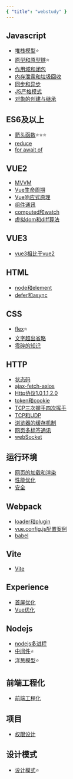 ```yaml
---
{ "title": "webstudy" }
---
```



## Javascript

- [堆栈模型](./Javascript/%E5%A0%86%E6%A0%88%E6%A8%A1%E5%9E%8B.md)⭐
- [原型和原型链](./Javascript/%E5%8E%9F%E5%9E%8B%E5%92%8C%E5%8E%9F%E5%9E%8B%E9%93%BE.md)⭐
- [作用域和闭包](./Javascript/%E4%BD%9C%E7%94%A8%E5%9F%9F%E5%92%8C%E9%97%AD%E5%8C%85.md)
- [内存泄露和垃圾回收](./Javascript/%E5%86%85%E5%AD%98%E6%B3%84%E6%BC%8F%E5%92%8C%E5%9E%83%E5%9C%BE%E5%9B%9E%E6%94%B6.md)
- [同步和异步](./Javascript/%E5%90%8C%E6%AD%A5%E5%92%8C%E5%BC%82%E6%AD%A5.md)
- [JS严格模式](./Javascript/JS%E4%B8%A5%E6%A0%BC%E6%A8%A1%E5%BC%8F.md)
- [对象的创建与继承](./Javascript/%E5%AF%B9%E8%B1%A1%E7%9A%84%E5%88%9B%E5%BB%BA%E4%B8%8E%E7%BB%A7%E6%89%BF.md)

## ES6及以上

- [箭头函数](./ES6及以上/%E7%AE%AD%E5%A4%B4%E5%87%BD%E6%95%B0.md)⭐⭐⭐
- [reduce](./ES6及以上/reduce.md)
- [for await of](./ES6%E5%8F%8A%E4%BB%A5%E4%B8%8A/for%20await%20of.md)

## VUE2

- [MVVM](./Vue2/MVVM.md)
- [Vue生命周期](./Vue2/Vue%E7%94%9F%E5%91%BD%E5%91%A8%E6%9C%9F.md)
- [Vue响应式原理](./Vue2/Vue%E5%93%8D%E5%BA%94%E5%BC%8F%E5%8E%9F%E7%90%86.md)
- [组件通讯](./Vue2/%E7%BB%84%E4%BB%B6%E9%80%9A%E8%AE%AF.md)
- [computed和watch](./Vue2/computed%E5%92%8Cwatch.md)
- [虚拟dom和diff算法](./Vue2/%E8%99%9A%E6%8B%9Fdom%E5%92%8Cdiff%E7%AE%97%E6%B3%95.md)

## VUE3

- [vue3相比于vue2](./Vue3/vue3%E7%9B%B8%E6%AF%94%E4%BA%8Evue2.md)

## HTML

- [node和element](./HTML%E5%92%8CCSS/node%E5%92%8Celement.md)
- [defer和async](./HTML%E5%92%8CCSS/defer%E5%92%8Casync.md)

## CSS

- [flex](./css/flex.md)⭐
- [文字超出省略](./CSS/%E6%96%87%E5%AD%97%E8%B6%85%E5%87%BA%E7%9C%81%E7%95%A5.md)
- [零碎的知识](./CSS/%E9%9B%B6%E7%A2%8E%E7%9A%84%E7%9F%A5%E8%AF%86.md)

## HTTP

- [状态码](./HTTP/%E7%8A%B6%E6%80%81%E7%A0%81.md)
- [ajax-fetch-axios](./HTTP/ajax-fetch-axios.md)
- [Http协议1.0,1.1,2.0](./HTTP/Http%E5%8D%8F%E8%AE%AE1.0%2C1.1%2C2.0.md)
- [token和cookie](./HTTP/token%E5%92%8Ccookie.md)
- [TCP三次握手四次挥手](./HTTP/TCP%E4%B8%89%E6%AC%A1%E6%8F%A1%E6%89%8B%E5%9B%9B%E6%AC%A1%E6%8C%A5%E6%89%8B.md)
- [TCP和UDP](./HTTP/TCP%E4%B8%89%E6%AC%A1%E6%8F%A1%E6%89%8B%E5%9B%9B%E6%AC%A1%E6%8C%A5%E6%89%8B.md)
- [浏览器的缓存机制](./HTTP/%E6%B5%8F%E8%A7%88%E5%99%A8%E7%9A%84%E7%BC%93%E5%AD%98%E6%9C%BA%E5%88%B6.md)
- [网页多标签通讯](./HTTP/%E7%BD%91%E9%A1%B5%E5%A4%9A%E6%A0%87%E7%AD%BE%E9%80%9A%E8%AE%AF.md)
- [webSocket](./HTTP/webSocket.md)

## 运行环境

- [网页的加载和渲染](./%E8%BF%90%E8%A1%8C%E7%8E%AF%E5%A2%83/%E7%BD%91%E9%A1%B5%E7%9A%84%E5%8A%A0%E8%BD%BD%E5%92%8C%E6%B8%B2%E6%9F%93.md)
- [性能优化](./%E8%BF%90%E8%A1%8C%E7%8E%AF%E5%A2%83/%E6%80%A7%E8%83%BD%E4%BC%98%E5%8C%96.md)
- [安全](./%E8%BF%90%E8%A1%8C%E7%8E%AF%E5%A2%83/%E5%AE%89%E5%85%A8.md)

## Webpack

- [loader和plugin](./Webpack/loader%E5%92%8Cplugin.md)
- [vue.config.js配置案例](./Webpack/vue.config.js%E9%85%8D%E7%BD%AE%E6%A1%88%E4%BE%8B.md)
- [babel](./Webpack/babel.md)

## Vite

- [Vite](./Vite/Vite.md)

## Experience

- [首屏优化](./Experience/%E9%A6%96%E5%B1%8F%E4%BC%98%E5%8C%96.md)
- [Vue优化](./Experience/Vue%E4%BC%98%E5%8C%96.md)

## Nodejs

- [nodejs多进程](./Nodejs/nodejs%E5%A4%9A%E8%BF%9B%E7%A8%8B.md)
- [中间件](./Nodejs/%E4%B8%AD%E9%97%B4%E4%BB%B6.md)⭐
- [洋葱模型](./Nodejs/%E6%B4%8B%E8%91%B1%E6%A8%A1%E5%9E%8B.md)⭐

## 前端工程化

- [前端工程化](./%E5%89%8D%E7%AB%AF%E5%B7%A5%E7%A8%8B%E5%8C%96/%E5%89%8D%E7%AB%AF%E5%B7%A5%E7%A8%8B%E5%8C%96.md)

## 项目

- [权限设计](./%E9%A1%B9%E7%9B%AE/%E6%9D%83%E9%99%90%E8%AE%BE%E8%AE%A1.md)

## 设计模式

- [设计模式](./%E8%AE%BE%E8%AE%A1%E6%A8%A1%E5%BC%8F//%E8%AE%BE%E8%AE%A1%E6%A8%A1%E5%BC%8F.md)⭐
